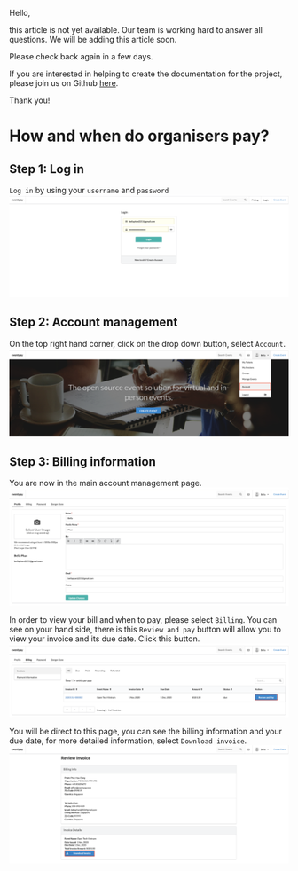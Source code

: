 Hello, 

this article is not yet available. Our team is working hard to answer all questions. We will be adding this article soon. 

Please check back again in a few days.

If you are interested in helping to create the documentation for the project, please join us on Github [here](https://github.com/fossasia/support.eventyay.com).

Thank you!

# How and when do organisers pay?

## Step 1: Log in
`Log in` by using your `username` and `password`
![How and when do organisers pay](/images/How-and-when-do-organizers-pay-1.png)

## Step 2: Account management
On the top right hand corner, click on the drop down button, select `Account`. 
![How and when do organisers pay](/images/How-and-when-do-organizers-pay-3.png)

## Step 3: Billing information
You are now in the main account management page. 
![How and when do organisers pay](/images/How-and-when-do-organizers-pay-4.png)

In order to view your bill and when to pay, please select `Billing`. You can see on your hand side, there is this `Review and pay` button will allow you to view your invoice and its due date. Click this button. 
![How and when do organisers pay](/images/How-and-when-do-organizers-pay-5.png)

You will be direct to this page, you can see the billing information and your due date, for more detailed information, select `Download invoice`. 
![How and when do organisers pay](/images/How-and-when-do-organizers-pay-6.png)
